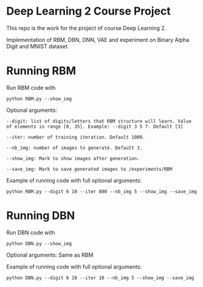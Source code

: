 # Deep Learning 2 Course Project
This repo is the work for the project of course Deep Learning 2.

Implementation of RBM, DBN, DNN, VAE and experiment on Binary Alpha Digit and MNIST dataset. 

# Running RBM
Run RBM code with

``` python RBM.py --show_img ```

Optional arguments:
```
--digit: list of digits/letters that RBM structure will learn. Value of elements in range [0, 35]. Example: --digit 3 5 7. Default [3]

--iter: number of training iteration. Default 1000.

--nb_img: number of images to generate. Default 3.

--show_img: Mark to show images after generation.

--save_img: Mark to save generated images to /experiments/RBM
```
Example of running code with full optional arguments:

```python RBM.py --digit 6 10 --iter 800 --nb_img 5 --show_img --save_img```

# Running DBN

Run DBN code with

``` python DBN.py --show_img ```

Optional arguments: Same as RBM

Example of running code with full optional arguments:

```python DBN.py --digit 6 10 --iter 10 --nb_img 5 --show_img --save_img```
